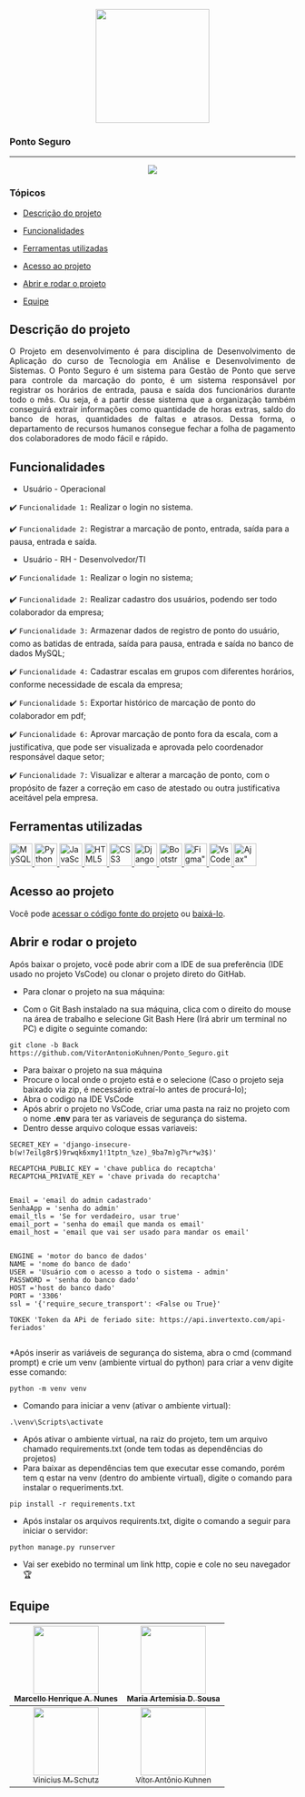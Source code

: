 <p align="center">
   <img width="200" src="https://github.com/VitorAntonioKuhnen/Ponto_Seguro/assets/57823410/86441a26-41fc-4eed-b51c-202fc168ed1a" />
</p>

### Ponto Seguro
<hr>

<p align="center">
   <img src="http://img.shields.io/static/v1?label=STATUS&message=EM%20DESENVOLVIMENTO&color=RED&style=for-the-badge" #vitrinedev/>
</p>

### Tópicos 

- [Descrição do projeto](#descrição-do-projeto)

- [Funcionalidades](#funcionalidades)

- [Ferramentas utilizadas](#ferramentas-utilizadas)

- [Acesso ao projeto](#acesso-ao-projeto)

- [Abrir e rodar o projeto](#abrir-e-rodar-o-projeto)

- [Equipe](#equipe)

## Descrição do projeto 

<p align="justify">
 O Projeto em desenvolvimento é para disciplina de Desenvolvimento de Aplicação do curso de Tecnologia em Análise e Desenvolvimento de Sistemas. 
 O Ponto Seguro é um sistema para Gestão de Ponto que serve para controle da marcação do ponto, é um sistema responsável por registrar os horários de entrada, 
  pausa e saída dos funcionários durante todo o mês. Ou seja, é a partir desse sistema que a organização também conseguirá extrair informações como quantidade 
  de horas extras, saldo do banco de horas, quantidades de faltas e atrasos. Dessa forma, o departamento de recursos humanos consegue fechar a folha de pagamento
  dos colaboradores de modo fácil e rápido.
</p>

## Funcionalidades
- Usuário - Operacional

:heavy_check_mark: `Funcionalidade 1:` Realizar o login no sistema.

:heavy_check_mark: `Funcionalidade 2:` Registrar a marcação de ponto, entrada, saída para a pausa, entrada e saída.

- Usuário - RH - Desenvolvedor/TI

:heavy_check_mark: `Funcionalidade 1:` Realizar o login no sistema;

:heavy_check_mark: `Funcionalidade 2:` Realizar cadastro dos usuários, podendo ser todo colaborador da empresa;

:heavy_check_mark: `Funcionalidade 3:` Armazenar dados de registro de ponto do usuário, como as batidas de entrada, saída para pausa, entrada e saída no banco de dados MySQL;

:heavy_check_mark: `Funcionalidade 4:` Cadastrar escalas em grupos com diferentes horários, conforme necessidade  de escala da empresa;

:heavy_check_mark: `Funcionalidade 5:` Exportar histórico de marcação de ponto do colaborador em pdf;

:heavy_check_mark: `Funcionalidade 6:` Aprovar marcação de ponto fora da escala, com a justificativa, que pode ser visualizada e aprovada pelo coordenador responsável daque setor;

:heavy_check_mark: `Funcionalidade 7:` Visualizar e alterar a marcação de ponto, com o propósito de fazer a correção em caso de atestado ou outra justificativa aceitável pela empresa.


## Ferramentas utilizadas

<a href="https://www.mysql.com/products/workbench/" target="_blank"> 
  <img src="https://cdn.jsdelivr.net/gh/devicons/devicon/icons/mysql/mysql-original-wordmark.svg"alt="MySQL" width="40" height="40"/> 
</a> 

<a href="https://www.python.org/" target="_blank"> 
  <img src="https://cdn.jsdelivr.net/gh/devicons/devicon/icons/python/python-original-wordmark.svg" alt="Python" width="40" height="40"/> 
</a> 

<a href="https://www.w3schools.com/js/" target="_blank"> 
  <img src="https://cdn.jsdelivr.net/gh/devicons/devicon/icons/javascript/javascript-plain.svg" alt="JavaScript" width="40" height="40"/> 
</a> 

<a href="https://www.w3schools.com/html/" target="_blank"> 
  <img src="https://cdn.jsdelivr.net/gh/devicons/devicon/icons/html5/html5-original-wordmark.svg" alt="HTML5" width="40" height="40"/> 
</a> 

<a href="https://www.w3schools.com/css/" target="_blank"> 
 <img src="https://cdn.jsdelivr.net/gh/devicons/devicon/icons/css3/css3-original-wordmark.svg" alt="CSS3" width="40" height="40"/> 
</a> 

<a href="https://www.w3schools.com/django/" target="_blank"> 
  <img src="https://cdn.jsdelivr.net/gh/devicons/devicon/icons/django/django-plain-wordmark.svg" alt="Django" width="40" height="40"/>
</a>           

<a href="https://getbootstrap.com/docs/5.2/getting-started/introduction/" target="_blank"> 
  <img src="https://cdn.jsdelivr.net/gh/devicons/devicon/icons/bootstrap/bootstrap-plain-wordmark.svg"  alt="Bootstrap" width="40" height="40" />
</a>            

<a href="https://www.figma.com" target="_blank"> 
 <img src="https://cdn.jsdelivr.net/gh/devicons/devicon/icons/figma/figma-original.svg" alt=Figma" width="40" height="40"/>
</a>      
                                                                                                                         
<a href="https://code.visualstudio.com/" target="_blank"> 
  <img src="https://cdn.jsdelivr.net/gh/devicons/devicon/icons/vscode/vscode-original.svg" alt=VsCode" width="40" height="40"/>
</a>                

<a href="https://www.w3schools.com/xml/ajax_intro.asp" target="_blank"> 
  <img src="https://github.com/VitorAntonioKuhnen/Ponto_Seguro/assets/57823410/de0a8bfe-8fbc-4825-9b9d-3e63283372c3" alt=Ajax" width="40" height="40"/>
</a> 
                                                                                                                                                                                                                                                                                                                                                                                       
          
## Acesso ao projeto

Você pode [acessar o código fonte do projeto](https://github.com/VitorAntonioKuhnen/Ponto_Seguro.git) ou [baixá-lo](https://github.com/VitorAntonioKuhnen/Ponto_Seguro/archive/refs/heads/Back.zip).

## Abrir e rodar o projeto

Após baixar o projeto, você pode abrir com a IDE de sua preferência (IDE usado no projeto VsCode) ou clonar o projeto direto do GitHab.

* Para clonar o projeto na sua máquina:
- Com o Git Bash instalado na sua máquina, clica com o direito do mouse na área de trabalho e selecione Git Bash Here (Irá abrir um terminal no PC) e digite o seguinte comando:
~~~
git clone -b Back https://github.com/VitorAntonioKuhnen/Ponto_Seguro.git
~~~ 
* Para baixar o projeto na sua máquina
* Procure o local onde o projeto está e o selecione (Caso o projeto seja baixado via zip, é necessário extraí-lo antes de procurá-lo);
* Abra o codigo na IDE VsCode
* Após abrir o projeto no VsCode, criar uma pasta na raiz no projeto com o nome **.env** para ter as variaveis de segurança do sistema.
* Dentro desse arquivo coloque essas variaveis:
~~~
SECRET_KEY = 'django-insecure-b(w!7eilg8r$)9rwqk6xmy1!1tptn_%ze)_9ba7m)g7%r*w3$)'

RECAPTCHA_PUBLIC_KEY = 'chave publica do recaptcha'
RECAPTCHA_PRIVATE_KEY = 'chave privada do recaptcha'


Email = 'email do admin cadastrado'
SenhaApp = 'senha do admin'
email_tls = 'Se for verdadeiro, usar true'
email_port = 'senha do email que manda os email'
email_host = 'email que vai ser usado para mandar os email'


ENGINE = 'motor do banco de dados'
NAME = 'nome do banco de dado'
USER = 'Usuário com o acesso a todo o sistema - admin'
PASSWORD = 'senha do banco dado'
HOST ='host do banco dado'
PORT = '3306'
ssl = '{'require_secure_transport': <False ou True}'
                                                                                                                                                     
TOKEK 'Token da APi de feriado site: https://api.invertexto.com/api-feriados'
                                                                                                                                                                                                              
~~~
 
*Após inserir as variáveis de segurança do sistema, abra o cmd (command prompt) e crie um venv (ambiente virtual do python) para criar a venv digite esse comando:

~~~
python -m venv venv
~~~

* Comando para iniciar a venv (ativar o ambiente virtual):

~~~
.\venv\Scripts\activate
~~~

* Após ativar o ambiente virtual, na raiz do projeto, tem um arquivo chamado requirements.txt (onde tem todas as dependências do projetos)                                                                                   
* Para baixar as dependências tem que executar esse comando, porém tem q estar na venv (dentro do ambiente virtual), digite o comando para instalar o requeriments.txt.
                                                                                                                                                     
~~~
pip install -r requirements.txt
~~~

* Após instalar os arquivos requirents.txt, digite o comando a seguir para iniciar o servidor:

~~~
python manage.py runserver
~~~

* Vai ser exebido no terminal um link http, copie e cole no seu navegador  🏆 
##  Equipe

| [<img src="https://github.com/VitorAntonioKuhnen/Ponto_Seguro/assets/57823410/e6baf733-104b-4e92-985d-1e230ff5db61" height=120 width=115><br><sub>Marcello Henrique A. Nunes</sub>](https://github.com/MarcelloAbreu) |  [<img src="https://github.com/VitorAntonioKuhnen/Ponto_Seguro/assets/57823410/b493e984-0d6d-439c-92d1-47abab27eb84" height=120 width=115><br><sub>Maria Artemisia D. Sousa</sub>](https://github.com/ArtemisiaDutra)  | 
| :---: | :---: 
| [<img src="https://github.com/VitorAntonioKuhnen/Ponto_Seguro/assets/57823410/002bf449-df9c-4b4a-ace4-e2566f8234bc" height=120 width=115><br><sub>Vinicius M. Schutz</sub>](https://github.com/vinicius-schutz) |  [<img src="https://github.com/VitorAntonioKuhnen/Ponto_Seguro/assets/57823410/7c5a459e-0aa4-4fc7-9cac-3110fa4632a8" height=120 width=115><br><sub>Vítor Antônio Kuhnen</sub>](https://github.com/VitorAntonioKuhnen)  | 


